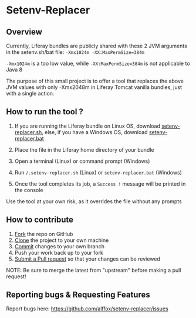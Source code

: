 # Setenv-Replacer

## Overview

Currently, Liferay bundles are publicly shared with these 2 JVM arguments in the setenv.sh/bat file: `-Xmx1024m -XX:MaxPermSize=384m`

`-Xmx1024m` is a too low value, while `-XX:MaxPermSize=384m` is not applicable to Java 8 

The purpose of this small project is to offer a tool that replaces the above JVM values with only -Xmx2048m in Liferay Tomcat vanilla bundles, just with a single action.

## How to run the tool ?

1) If you are running the Liferay bundle on Linux OS, download [setenv-replacer.sh](https://github.com/alffox/setenv-replacer/blob/master/setenv-replacer.sh), else, if you have a Windows OS, download [setenv-replacer.bat](https://github.com/alffox/setenv-replacer/blob/master/setenv-replacer.bat)

2) Place the file in the Liferay home directory of your bundle

3) Open a terminal (Linux) or command prompt (Windows)

4) Run `/.setenv-replacer.sh` (Linux) or `setenv-replacer.bat` (Windows)

5) Once the tool completes its job, a `Success !` message will be printed in the console

Use the tool at your own risk, as it overrides the file without any prompts

## How to contribute

 1. [Fork](http://help.github.com/forking/) the repo on GitHub
 2. [Clone](https://help.github.com/articles/cloning-a-repository/) the project to your own machine
 3. [Commit](https://help.github.com/articles/adding-a-file-to-a-repository-using-the-command-line/) changes to your own branch
 4. Push your work back up to your fork
 5. [Submit a Pull request](https://help.github.com/articles/creating-a-pull-request/) so that your changes can be reviewed

NOTE: Be sure to merge the latest from "upstream" before making a pull request!

## Reporting bugs & Requesting Features

Report bugs here: https://github.com/alffox/setenv-replacer/issues
